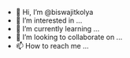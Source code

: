 - 👋 Hi, I’m @biswajitkolya
- 👀 I’m interested in ...
- 🌱 I’m currently learning ...
- 💞️ I’m looking to collaborate on ...
- 📫 How to reach me ...

<!---
biswajitkolya/biswajitkolya is a ✨ special ✨ repository because its `README.md` (this file) appears on your GitHub profile.
You can click the Preview link to take a look at your changes.
--->
